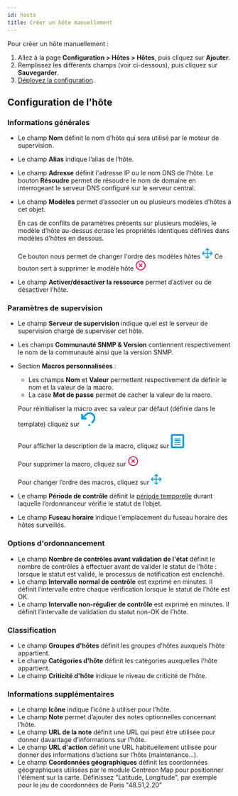 ```yaml
---
id: hosts
title: Créer un hôte manuellement
---
```


Pour créer un hôte manuellement :

1. Allez à la page **Configuration > Hôtes > Hôtes**, puis cliquez sur **Ajouter**.
2. Remplissez les différents champs (voir ci-dessous), puis cliquez sur **Sauvegarder**.
3. [Déployez la configuration](../monitoring-servers/deploying-a-configuration.md).

## Configuration de l'hôte

### Informations générales

* Le champ **Nom** définit le nom d’hôte qui sera utilisé par le moteur de supervision.
* Le champ **Alias** indique l’alias de l’hôte.
* Le champ **Adresse** définit l'adresse IP ou le nom DNS de l’hôte. Le bouton **Résoudre** permet de résoudre le nom de
  domaine en interrogeant le serveur DNS configuré sur le serveur central.
* Le champ **Modèles** permet d’associer un ou plusieurs modèles d’hôtes à cet objet.

   En cas de conflits de paramètres présents sur plusieurs modèles, le modèle d’hôte au-dessus écrase les propriétés
identiques définies dans modèles d’hôtes en dessous.

   Ce bouton nous permet de changer l'ordre des modèles hôtes ![image](../../assets/configuration/common/move.png#thumbnail2)
   Ce bouton sert à supprimer le modèle hôte ![image](../../assets/configuration/common/delete.png#thumbnail2)

* Le champ **Activer/désactiver la ressource** permet d’activer ou de désactiver l’hôte.

### Paramètres de supervision

* Le champ **Serveur de supervision** indique quel est le serveur de supervision chargé de superviser cet hôte.
* Les champs **Communauté SNMP & Version** contiennent respectivement le nom de la communauté ainsi que la version SNMP.
* Section **Macros personnalisées** :

   * Les champs **Nom** et **Valeur** permettent respectivement de définir le nom et la valeur de la macro.
   * La case **Mot de passe** permet de cacher la valeur de la macro.

   Pour réinitialiser la macro avec sa valeur par défaut (définie dans le template) cliquez sur ![image](../../assets/configuration/common/undo.png#thumbnail2)

   Pour afficher la description de la macro, cliquez sur ![image](../../assets/configuration/common/description.png#thumbnail2)

   Pour supprimer la macro, cliquez sur ![image](../../assets/configuration/common/delete.png#thumbnail2)

   Pour changer l’ordre des macros, cliquez sur ![image](../../assets/configuration/common/move.png#thumbnail2)

* Le champ **Période de contrôle** définit la [période temporelle](../basic-objects/timeperiods.md) durant laquelle l’ordonnanceur vérifie le statut de l’objet.
* Le champ **Fuseau horaire** indique l'emplacement du fuseau horaire des hôtes surveillés.

### Options d'ordonnancement

* Le champ **Nombre de contrôles avant validation de l'état** définit le nombre de contrôles à effectuer avant de valider le statut de l’hôte :
  lorsque le statut est validé, le processus de notification est enclenché.
* Le champ **Intervalle normal de contrôle** est exprimé en minutes. Il définit l’intervalle entre chaque vérification lorsque
  le statut de l’hôte est OK.
* Le champ **Intervalle non-régulier de contrôle** est exprimé en minutes. Il définit l’intervalle de validation du statut non-OK de l’hôte.

### Classification

* Le champ **Groupes d'hôtes** définit les groupes d’hôtes auxquels l’hôte appartient.
* Le champ **Catégories d'hôte** définit les catégories auxquelles l’hôte appartient.
* Le champ **Criticité d'hôte** indique le niveau de criticité de l’hôte.

### Informations supplémentaires

* Le champ **Icône** indique l’icône à utiliser pour l’hôte.
* Le champ **Note** permet d’ajouter des notes optionnelles concernant l’hôte.
* Le champ **URL de la note** définit une URL qui peut être utilisée pour donner davantage d’informations sur l’hôte.
* Le champ **URL d'action** définit une URL habituellement utilisée pour donner des informations d’actions sur l’hôte
  (maintenance...).
* Le champ **Coordonnées géographiques** définit les coordonnées géographiques utilisées par le module Centreon Map pour positionner
  l'élément sur la carte. Définissez "Latitude, Longitude", par exemple pour le jeu de coordonnées de Paris "48.51,2.20"
